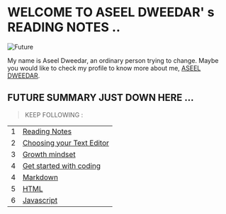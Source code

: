 # WELCOME TO ASEEL DWEEDAR' s READING NOTES ..
![Future](https://res.cloudinary.com/karl-tech/image/upload/v1504037663/ethereum-coffee-roach_aajijn.jpg)



My name is Aseel Dweedar, an ordinary person trying to change.
Maybe you would like to check my profile to know more about me, [ASEEL DWEEDAR](https://github.com/Aseel-Dweedar).

## FUTURE SUMMARY JUST DOWN HERE ...
> KEEP FOLLOWING :


|||
|--|--|
|1|[Reading Notes](https://aseel-dweedar.github.io/reading-notes/)|
|2|  [Choosing your Text Editor](https://aseel-dweedar.github.io/reading-notes/choosing-a-text-editor)|
|3|[Growth mindset](https://aseel-dweedar.github.io/reading-notes/growth-mindset)|
|4|[Get started with coding](https://aseel-dweedar.github.io/reading-notes/get-started-with-coding)|
|4|[Markdown](https://aseel-dweedar.github.io/reading-notes/Markdown)|
|5|[HTML](https://aseel-dweedar.github.io/reading-notes/html)|
|6|[Javascript](https://aseel-dweedar.github.io/reading-notes/javascript)|



